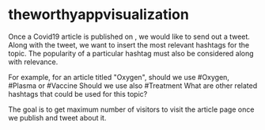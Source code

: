 # theworthyappvisualization


Once a Covid19 article is published on , we would like to send out a tweet. Along with the tweet, we want to insert the most relevant hashtags for the topic. The popularity of a particular hashtag must also be considered along with relevance.

For example, for an article titled "Oxygen", should we use #Oxygen, #Plasma or #Vaccine Should we use also #Treatment What are other related hashtags that could be used for this topic?

The goal is to get maximum number of visitors to visit the article page once we publish and tweet about it.

